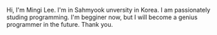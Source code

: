 Hi, I'm Mingi Lee. I'm in Sahmyook unversity in Korea. I am passionately studing programming. I'm begginer now, but I will become a genius programmer in the future. Thank you.
